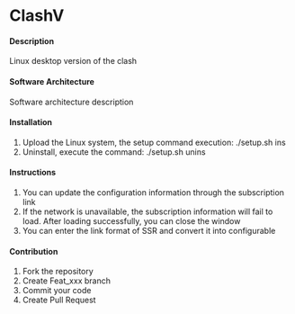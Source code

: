 # ClashV

#### Description
Linux desktop version of the clash

#### Software Architecture
Software architecture description

#### Installation

1. Upload the Linux system, the setup command execution: ./setup.sh ins
2. Uninstall, execute the command: ./setup.sh unins

#### Instructions

1. You can update the configuration information through the subscription link
2. If the network is unavailable, the subscription information will fail to load. After loading successfully, you can close the window
3. You can enter the link format of SSR and convert it into configurable

#### Contribution

1.  Fork the repository
2.  Create Feat_xxx branch
3.  Commit your code
4.  Create Pull Request
